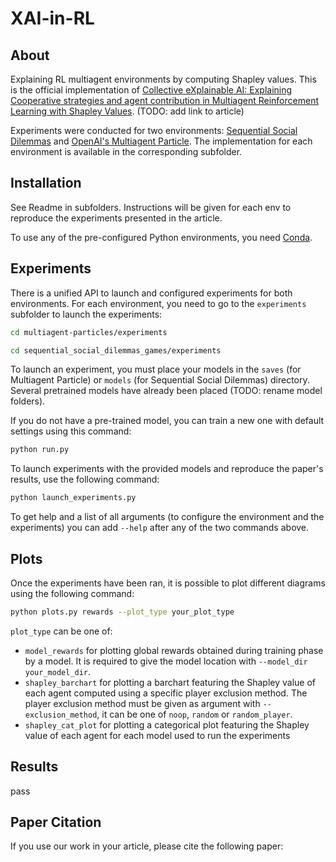 # XAI-in-RL

## About

Explaining RL multiagent environments by computing Shapley values.
This is the official implementation of [Collective eXplainable AI: Explaining Cooperative strategies and agent contribution in Multiagent Reinforcement Learning with Shapley Values](arxivlink). (TODO: add link to article)

Experiments were conducted for two environments: [Sequential Social Dilemmas](https://github.com/eugenevinitsky/sequential_social_dilemma_games) and [OpenAI's Multiagent Particle](https://github.com/openai/multiagent-particle-envs).
The implementation for each environment is available in the corresponding subfolder.

## Installation

See Readme in subfolders. Instructions will be given for each env to reproduce the experiments presented in the article.

To use any of the pre-configured Python environments, you need [Conda](https://docs.conda.io/projects/conda/en/latest/user-guide/install/).

## Experiments

There is a unified API to launch and configured experiments for both environments.
For each environment, you need to go to the `experiments` subfolder to launch the experiments:

```bash
cd multiagent-particles/experiments
```
```bash
cd sequential_social_dilemmas_games/experiments
```

To launch an experiment, you must place your models in the `saves` (for Multiagent Particle) or `models` (for Sequential Social Dilemmas) directory.
Several pretrained models have already been placed (TODO: rename model folders).

If you do not have a pre-trained model, you can train a new one with default settings using this command:

```bash
python run.py
```

To launch experiments with the provided models and reproduce the paper's results, use the following command:

```bash
python launch_experiments.py 
```

To get help and a list of all arguments (to configure the environment and the experiments) you can add `--help` after any of the two commands above.

## Plots

Once the experiments have been ran, it is possible to plot different diagrams using the following command:

```bash
python plots.py rewards --plot_type your_plot_type
```
`plot_type` can be one of:
- `model_rewards` for plotting global rewards obtained during training phase by a model. It is required to give the model location with `--model_dir your_model_dir`.
- `shapley_barchart` for plotting a barchart featuring the Shapley value of each agent computed using a specific player exclusion method. The player exclusion method must be given as argument with `--exclusion_method`, it can be one of `noop`, `random` or `random_player`.
- `shapley_cat_plot` for plotting a categorical plot featuring the Shapley value of each agent for each model used to run the experiments


## Results

pass

## Paper Citation

If you use our work in your article, please cite the following paper:

```bibtex

```


